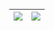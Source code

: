 | ![](https://github.com/tkiyohar/Currated-Resume-Gallery/blob/main/3D%20CAD%20Projects/Cookie%20Cutters%20(OnShape)/Images/Kuro_Cutter_Image.png) | ![](https://github.com/tkiyohar/Currated-Resume-Gallery/blob/main/3D%20CAD%20Projects/Cookie%20Cutters%20(OnShape)/Images/Jiji_Cutter_Image.png) |
|-|-|
